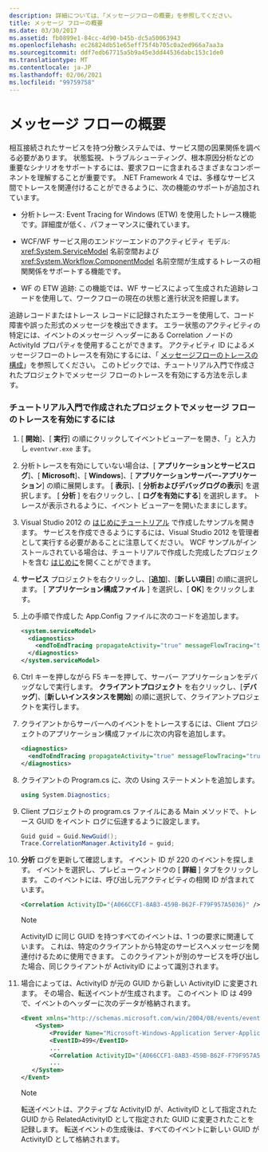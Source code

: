 ```yaml
---
description: 詳細については、「メッセージフローの概要」を参照してください。
title: メッセージ フローの概要
ms.date: 03/30/2017
ms.assetid: fb0899e1-84cc-4d90-b45b-dc5a50063943
ms.openlocfilehash: ec26824db51e65eff75f4b705c0a2ed966a7aa3a
ms.sourcegitcommit: ddf7edb67715a5b9a45e3dd44536dabc153c1de0
ms.translationtype: MT
ms.contentlocale: ja-JP
ms.lasthandoff: 02/06/2021
ms.locfileid: "99759758"
---
```

# <a name="message-flow-overview"></a>メッセージ フローの概要

相互接続されたサービスを持つ分散システムでは、サービス間の因果関係を調べる必要があります。 状態監視、トラブルシューティング、根本原因分析などの重要なシナリオをサポートするには、要求フローに含まれるさまざまなコンポーネントを理解することが重要です。 .NET Framework 4 では、多様なサービス間でトレースを関連付けることができるように、次の機能のサポートが追加されています。

- 分析トレース: Event Tracing for Windows (ETW) を使用したトレース機能です。詳細度が低く、パフォーマンスに優れています。

- WCF/WF サービス用のエンドツーエンドのアクティビティ モデル: <xref:System.ServiceModel> 名前空間および <xref:System.Workflow.ComponentModel> 名前空間が生成するトレースの相関関係をサポートする機能です。

- WF の ETW 追跡: この機能では、WF サービスによって生成された追跡レコードを使用して、ワークフローの現在の状態と進行状況を把握します。

 追跡レコードまたはトレース レコードに記録されたエラーを使用して、コード障害や誤った形式のメッセージを検出できます。 エラー状態のアクティビティの特定には、イベントのメッセージ ヘッダーにある Correlation ノードの ActivityId プロパティを使用することができます。 アクティビティ ID によるメッセージフローのトレースを有効にするには、「 [メッセージフローのトレースの構成](./etw/configuring-message-flow-tracing.md)」を参照してください。 このトピックでは、チュートリアル入門で作成されたプロジェクトでメッセージ フローのトレースを有効にする方法を示します。

### <a name="to-enable-message-flow-tracing-in-the-getting-started-tutorial"></a>チュートリアル入門で作成されたプロジェクトでメッセージ フローのトレースを有効にするには

1. [ **開始**]、[ **実行**] の順にクリックしてイベントビューアーを開き、「」と入力し `eventvwr.exe` ます。

2. 分析トレースを有効にしていない場合は、[ **アプリケーションとサービスログ**]、[ **Microsoft**]、[ **Windows**]、[ **アプリケーションサーバー-アプリケーション**] の順に展開します。 [ **表示**]、[ **分析およびデバッグログの表示**] を選択します。 [ **分析** ] を右クリックし、[ **ログを有効にする**] を選択します。 トレースが表示されるように、イベント ビューアーを開いたままにします。

3. Visual Studio 2012 の [はじめにチュートリアル](../getting-started-tutorial.md) で作成したサンプルを開きます。 サービスを作成できるようにするには、Visual Studio 2012 を管理者として実行する必要があることに注意してください。 WCF サンプルがインストールされている場合は、チュートリアルで作成した完成したプロジェクトを含む [はじめに](../samples/getting-started-sample.md)を開くことができます。

4. **サービス** プロジェクトを右クリックし、[**追加**]、[**新しい項目**] の順に選択します。 [ **アプリケーション構成ファイル** ] を選択し、[ **OK**] をクリックします。

5. 上の手順で作成した App.Config ファイルに次のコードを追加します。

    ```xml
    <system.serviceModel>
      <diagnostics>
        <endToEndTracing propagateActivity="true" messageFlowTracing="true"/>
      </diagnostics>
    </system.serviceModel>
    ```

6. Ctrl キーを押しながら F5 キーを押して、サーバー アプリケーションをデバッグなしで実行します。 **クライアントプロジェクト** を右クリックし、[**デバッグ**]、[**新しいインスタンスを開始**] の順に選択して、クライアントプロジェクトを実行します。

7. クライアントからサーバーへのイベントをトレースするには、Client プロジェクトのアプリケーション構成ファイルに次の内容を追加します。

    ```xml
    <diagnostics>
      <endToEndTracing propagateActivity="true" messageFlowTracing="true"/>
    </diagnostics>
    ```

8. クライアントの Program.cs に、次の Using ステートメントを追加します。

    ```csharp
    using System.Diagnostics;
    ```

9. Client プロジェクトの program.cs ファイルにある Main メソッドで、トレース GUID をイベント ログに伝達するように設定します。

    ```csharp
    Guid guid = Guid.NewGuid();
    Trace.CorrelationManager.ActivityId = guid;
    ```

10. **分析** ログを更新して確認します。  イベント ID が 220 のイベントを探します。  イベントを選択し、プレビューウィンドウの [ **詳細** ] タブをクリックします。 このイベントには、呼び出し元アクティビティの相関 ID が含まれています。

    ```xml
    <Correlation ActivityID="{A066CCF1-8AB3-459B-B62F-F79F957A5036}" />
    ```

    > [!NOTE]
    > ActivityID に同じ GUID を持つすべてのイベントは、1 つの要求に関連しています。 これは、特定のクライアントから特定のサービスへメッセージを関連付けるために使用できます。 このクライアントが別のサービスを呼び出した場合、同じクライアントが ActivityID によって識別されます。

11. 場合によっては、ActivityID が元の GUID から新しい ActivityID に変更されます。 その場合、転送イベントが生成されます。 このイベント ID は 499 で、イベントのヘッダーに次のデータが格納されます。

    ```xml
    <Event xmlns="http://schemas.microsoft.com/win/2004/08/events/event">
        <System>
            <Provider Name="Microsoft-Windows-Application Server-Applications" Guid="{c651f5f6-1c0d-492e-8ae1-b4efd7c9d503}" />
            <EventID>499</EventID>
            ...
            <Correlation ActivityID="{A066CCF1-8AB3-459B-B62F-F79F957A5036}" RelatedActivityID="{85FC0930-9C49-42DA-804B-A7368104BD1B}" />
            ...
       </System>
    </Event>
    ```

    > [!NOTE]
    > 転送イベントは、アクティブな ActivityID が、ActivityID として指定された GUID から RelatedActivityID として指定された GUID に変更されたことを記録します。 転送イベントの生成後は、すべてのイベントに新しい GUID が ActivityID として格納されます。
